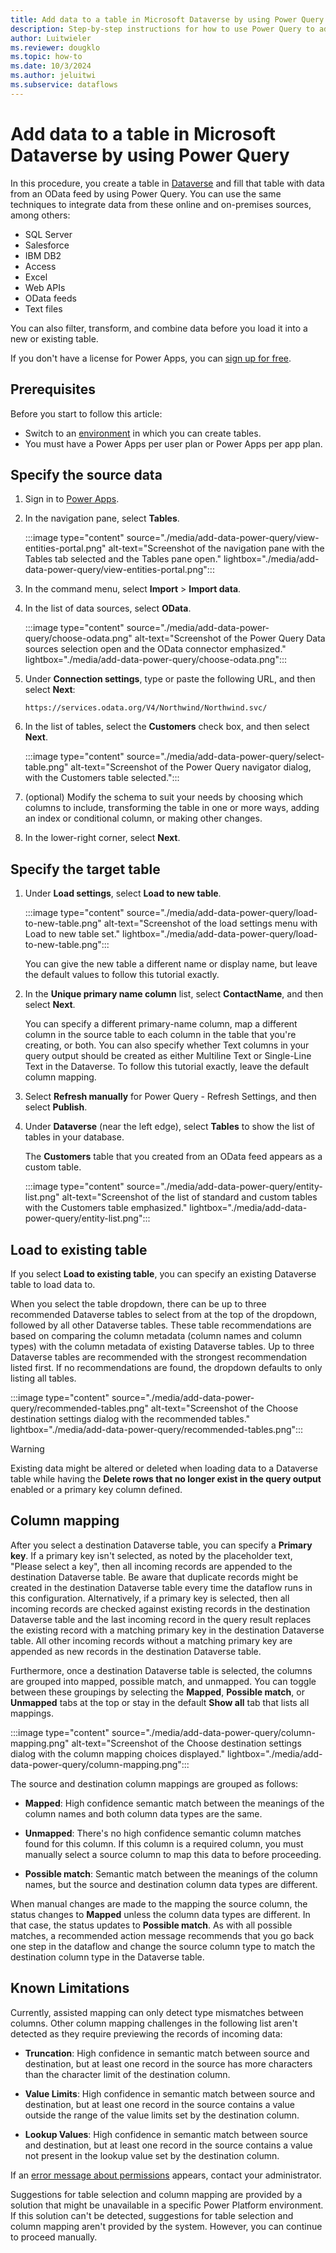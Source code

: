 ```yaml
---
title: Add data to a table in Microsoft Dataverse by using Power Query
description: Step-by-step instructions for how to use Power Query to add data to a new or existing table in Microsoft Dataverse from another data source.
author: Luitwieler
ms.reviewer: dougklo
ms.topic: how-to
ms.date: 10/3/2024
ms.author: jeluitwi
ms.subservice: dataflows
---
```


# Add data to a table in Microsoft Dataverse by using Power Query

In this procedure, you create a table in [Dataverse](/powerapps/maker/data-platform/data-platform-intro) and fill that table with data from an OData feed by using Power Query. You can use the same techniques to integrate data from these online and on-premises sources, among others:

* SQL Server
* Salesforce
* IBM DB2
* Access
* Excel
* Web APIs
* OData feeds
* Text files

You can also filter, transform, and combine data before you load it into a new or existing table.

If you don't have a license for Power Apps, you can [sign up for free](/powerapps/maker/signup-for-powerapps).

## Prerequisites

Before you start to follow this article:

* Switch to an [environment](/power-platform/admin/working-with-environments) in which you can create tables.
* You must have a Power Apps per user plan or Power Apps per app plan.

## Specify the source data

1. Sign in to [Power Apps](https://make.powerapps.com/?utm_source=padocs&utm_medium=linkinadoc&utm_campaign=referralsfromdoc).

1. In the navigation pane, select **Tables**.

    :::image type="content" source="./media/add-data-power-query/view-entities-portal.png" alt-text="Screenshot of the navigation pane with the Tables tab selected and the Tables pane open." lightbox="./media/add-data-power-query/view-entities-portal.png":::

1. In the command menu, select **Import** > **Import data**.

1. In the list of data sources, select **OData**.

    :::image type="content" source="./media/add-data-power-query/choose-odata.png" alt-text="Screenshot of the Power Query Data sources selection open and the OData connector emphasized." lightbox="./media/add-data-power-query/choose-odata.png":::

1. Under **Connection settings**, type or paste the following URL, and then select **Next**:

   `https://services.odata.org/V4/Northwind/Northwind.svc/`

1. In the list of tables, select the **Customers** check box, and then select **Next**.

    :::image type="content" source="./media/add-data-power-query/select-table.png" alt-text="Screenshot of the Power Query navigator dialog, with the Customers table selected.":::

1. (optional) Modify the schema to suit your needs by choosing which columns to include, transforming the table in one or more ways, adding an index or conditional column, or making other changes.

1. In the lower-right corner, select **Next**.

## Specify the target table

1. Under **Load settings**, select **Load to new table**.

    :::image type="content" source="./media/add-data-power-query/load-to-new-table.png" alt-text="Screenshot of the load settings menu with Load to new table set." lightbox="./media/add-data-power-query/load-to-new-table.png":::

    You can give the new table a different name or display name, but leave the default values to follow this tutorial exactly.

1. In the **Unique primary name column** list, select **ContactName**, and then select **Next**.

    You can specify a different primary-name column, map a different column in the source table to each column in the table that you're creating, or both. You can also specify whether Text columns in your query output should be created as either Multiline Text or Single-Line Text in the Dataverse. To follow this tutorial exactly, leave the default column mapping.

1. Select **Refresh manually** for Power Query - Refresh Settings, and then select **Publish**.

1. Under **Dataverse** (near the left edge), select **Tables** to show the list of tables in your database.

    The **Customers** table that you created from an OData feed appears as a custom table.

    :::image type="content" source="./media/add-data-power-query/entity-list.png" alt-text="Screenshot of the list of standard and custom tables with the Customers table emphasized." lightbox="./media/add-data-power-query/entity-list.png":::

## Load to existing table

If you select **Load to existing table**, you can specify an existing Dataverse table to load data to.

When you select the table dropdown, there can be up to three recommended Dataverse tables to select from at the top of the dropdown, followed by all other Dataverse tables. These table recommendations are based on comparing the column metadata (column names and column types) with the column metadata of existing Dataverse tables. Up to three Dataverse tables are recommended with the strongest recommendation listed first. If no recommendations are found, the dropdown defaults to only listing all tables.

:::image type="content" source="./media/add-data-power-query/recommended-tables.png" alt-text="Screenshot of the Choose destination settings dialog with the recommended tables." lightbox="./media/add-data-power-query/recommended-tables.png":::

> [!WARNING]
> Existing data might be altered or deleted when loading data to a Dataverse table while having the **Delete rows that no longer exist in the query output** enabled or a primary key column defined.

## Column mapping

After you select a destination Dataverse table, you can specify a **Primary key**. If a primary key isn't selected, as noted by the placeholder text, "Please select a key", then all incoming records are appended to the destination Dataverse table. Be aware that duplicate records might be created in the destination Dataverse table every time the dataflow runs in this configuration. Alternatively, if a primary key is selected, then all incoming records are checked against existing records in the destination Dataverse table and the last incoming record in the query result replaces the existing record with a matching primary key in the destination Dataverse table. All other incoming records without a matching primary key are appended as new records in the destination Dataverse table.

Furthermore, once a destination Dataverse table is selected, the columns are grouped into mapped, possible match, and unmapped. You can toggle between these groupings by selecting the **Mapped**, **Possible match**, or **Unmapped** tabs at the top or stay in the default **Show all** tab that lists all mappings.  

:::image type="content" source="./media/add-data-power-query/column-mapping.png" alt-text="Screenshot of the Choose destination settings dialog with the column mapping choices displayed." lightbox="./media/add-data-power-query/column-mapping.png":::

The source and destination column mappings are grouped as follows:

* **Mapped**: High confidence semantic match between the meanings of the column names and both column data types are the same.

* **Unmapped**: There's no high confidence semantic column matches found for this column. If this column is a required column, you must manually select a source column to map this data to before proceeding.

* **Possible match**: Semantic match between the meanings of the column names, but the source and destination column data types are different.

When manual changes are made to the mapping the source column, the status changes to **Mapped** unless the column data types are different. In that case, the status updates to **Possible match**. As with all possible matches, a recommended action message recommends that you go back one step in the dataflow and change the source column type to match the destination column type in the Dataverse table.  

## Known Limitations

Currently, assisted mapping can only detect type mismatches between columns. Other column mapping challenges in the following list aren't detected as they require previewing the records of incoming data:

* **Truncation**: High confidence in semantic match between source and destination, but at least one record in the source has more characters than the character limit of the destination column.

* **Value Limits**: High confidence in semantic match between source and destination, but at least one record in the source contains a value outside the range of the value limits set by the destination column.

* **Lookup Values**: High confidence in semantic match between source and destination, but at least one record in the source contains a value not present in the lookup value set by the destination column.

If an [error message about permissions](/powerapps/maker/data-platform/troubleshoot-power-query-issues) appears, contact your administrator.

Suggestions for table selection and column mapping are provided by a solution that might be unavailable in a specific Power Platform environment. If this solution can't be detected, suggestions for table selection and column mapping aren't provided by the system. However, you can continue to proceed manually.

